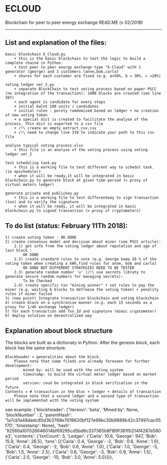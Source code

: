 # ECLOUD
Blockchain for peer to peer energy exchange
READ.ME (v 02/2018)
*******
List and explanation of the files:
----------------------------------
	basic blockchain E_Cloud.py
 		+ this is the basic blockchain to test the logic to build a complete chaine in Python.
		+ test peer to peer energy exchange type "E-Cloud" with 1 generator (george) and 3 customers (anne,bob,carla)
		+ shares for each customer are fixed (e.g. a=50%, b = 30%, c =20%)
	
	voting ledger ver_2.py
		+ separate BlockChain to test voting process based on paper PSCC (no integration of the transaction): 1000 blocks are created (see line 307)
		+ each agent is candidate for every steps
		+ initial balot 100 units / candidates
		+ initial rules : purely ramdomized based on ledger + no creation of new voting token
		+ a special dict is created to facilitate the analyse of the process. This dict is exported to a csv file
		+ /!\ create an empty extract_csv.csv
		+ /!\ need to change line 319 to indicate your path to this csv file

	analyse typical voting process.xlsx
		+ this file is an analyse of the voting process using voting ledger ver_2

	test scheduling task.py
		+ this is a working file to test different way to schedul task. (ie apscheduler)
		+ when it will be ready,it will be integrated in basic blockchain.py to generate block at given time period (= proxy of virtual meters ledger)

	generate private and publickey.py
		+ this is a working file to test differentway to sign transaction (txn) and to verify the signature
		+ when it will be ready, it will be integrated in basic blockchain.py to signed transaction (= proxy of cryptometers)

To do list (status: February 11Th 2018):
------------------------------
	1) create voting token : OK DONE
	2) create consensus model and decision about miner (see PSCC article): 
		2.1) get info from the voting ledger about reputation and age of last block : 
			OK DONE
		2.2) create standard rules to vote (e.g. George keep 20 % of the voting token when creating a kWh,find rules for anne, bob and carla) 
			OK DONE BUT DIFFERENT STRATEGIES NEED TO BE TESTED
		2.3) generate random number 'u' (/!\ use secrets libraty to generate secure random numbers for managing secrets): 
			To be Checked
		2.4) create specific txn "mining winner" + set rules to pay the miner (e.g. waiting 6 blocks to defreeze the voting token) + penality rules if miner failed
	3) (new point) Integrate transaction blockchain and voting blockchain
	4) create block on a synchronise manner (e.g. each 15 seconds as a proxy for 1/4h exchange ledger)
	5) for each transaction add Txn_Id and signature (mimic cryptometer)
	6) deploy solution on decentralized way
	


Explanation about block structure
---------------------------------

The blocks are built as a dictionaty in Python.
After the genesis block, each block has the same structure: 

	Blockheader = generalities about the block. 
		Please note that some fileds are already foreseen for further development:
			mined by: will be used with the voting system
			timestamp: to build the virtual meter ledger based on market period
			version: coud be integrated in block verification in the future
	Contents = # transaction in the bloc + ledger + details of transaction
		Please note that a second ledger and a second type of transaction will be implemented with the voting system

see example:
{'blockheader': 
	{'Version': 'beta',
 	'Mined by': None, 
	'blockNumber' : 2, 
	'parentHash': '1a7cb1a48dedc85d3b3768e7619620bf127e99bc30b6888b42c37497cac05f70', 
	'timestamp': None},
 	'hash': '92560a107026646014bf69295cd5bd6c337365b8f189f381f0214f4287e580a3', 
'contents': 
	{'txnCount': 5,
	'Ledger': {'Carla': 10.6, 'George': 947, 'Bob': 15.9, 'Anne': 26.5}, 
	'txns': 
		[{'Carla': 0.4, 'George': -2, 'Bob': 0.6, 'Anne': 1.0}, 
		{'Carla': 0.4, 'George': -2, 'Bob': 0.6, 'Anne': 1.0},
		{'Carla': 1.0, 'George': -5, 'Bob': 1.5, 'Anne': 2.5}, 
		{'Carla': 0.6, 'George': -3, 'Bob': 0.9, 'Anne': 1.5}, 
		{'Carla': 2.0, 'George': -10, 'Bob': 3.0, 'Anne': 5.0}]}},
